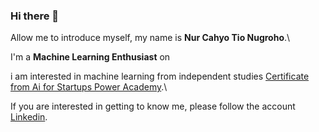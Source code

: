 ### Hi there 👋

Allow me to introduce myself, my name is **Nur Cahyo Tio Nugroho**.\

I'm a **Machine Learning Enthusiast** on

i am interested in machine learning from independent studies [Certificate from Ai for Startups Power Academy](https://drive.google.com/file/d/1QjyF5W7M2G9_PgeYNhKqbps8MKlmd4Ww/view).\

If you are interested in getting to know me, please follow the account [Linkedin](https://www.linkedin.com/in/nur-cahyo-tio-nugroho-196125258/).
<!--
**tio-ngr/tio-ngr** is a ✨ _special_ ✨ repository because its `README.md` (this file) appears on your GitHub profile.

Here are some ideas to get you started:

- 🔭 I’m currently working on ...
- 🌱 I’m currently learning ...
- 👯 I’m looking to collaborate on ...
- 🤔 I’m looking for help with ...
- 💬 Ask me about ...
- 📫 How to reach me: ...
- 😄 Pronouns: ...
- ⚡ Fun fact: ...
-->
